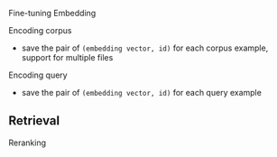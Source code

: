
Fine-tuning Embedding


Encoding corpus
- save the pair of `(embedding vector, id)` for each corpus example, support for multiple files



Encoding query
- save the pair of `(embedding vector, id)` for each query example


Retrieval
- 


Reranking

